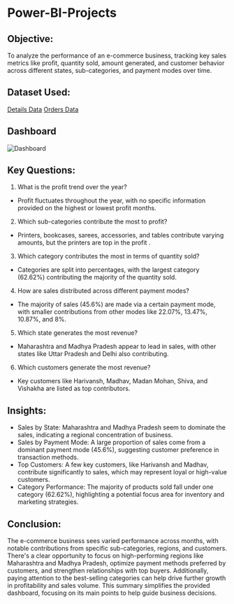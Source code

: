 # Power-BI-Projects
## Objective:
To analyze the performance of an e-commerce business, tracking key sales metrics like profit, quantity sold, amount generated, and customer behavior across different states, sub-categories, and payment modes over time.
## Dataset Used:
<a href="https://github.com/MSingh136/Power-BI-Projects/blob/main/Details.csv">Details Data</a>
<a href="https://github.com/MSingh136/Power-BI-Projects/blob/main/Orders.csv">Orders Data</a>

## Dashboard
![Dashboard](https://github.com/user-attachments/assets/0f75cb7d-bb16-433f-94a7-6bfcb2dfe093)

## Key Questions:
1.	What is the profit trend over the year?
- Profit fluctuates throughout the year, with no specific information provided on the highest or lowest profit months.
2.	Which sub-categories contribute the most to profit?
- Printers, bookcases, sarees, accessories, and tables contribute varying amounts, but the printers are top in the profit .
3.	Which category contributes the most in terms of quantity sold?
- Categories are split into percentages, with the largest category (62.62%) contributing the majority of the quantity sold.
4.	How are sales distributed across different payment modes?
-	The majority of sales (45.6%) are made via a certain payment mode, with smaller contributions from other modes like 22.07%, 13.47%, 10.87%, and 8%.
5.	Which state generates the most revenue?
-	Maharashtra and Madhya Pradesh appear to lead in sales, with other states like Uttar Pradesh and Delhi also contributing.
6.	Which customers generate the most revenue?
-	Key customers like Harivansh, Madhav, Madan Mohan, Shiva, and Vishakha are listed as top contributors.

## Insights:
-	Sales by State: Maharashtra and Madhya Pradesh seem to dominate the sales, indicating a regional concentration of business.
-	Sales by Payment Mode: A large proportion of sales come from a dominant payment mode (45.6%), suggesting customer preference in transaction methods.
-	Top Customers: A few key customers, like Harivansh and Madhav, contribute significantly to sales, which may represent loyal or high-value customers.
-	Category Performance: The majority of products sold fall under one category (62.62%), highlighting a potential focus area for inventory and marketing strategies.


## Conclusion:
The e-commerce business sees varied performance across months, with notable contributions from specific sub-categories, regions, and customers. There's a clear opportunity to focus on high-performing regions like Maharashtra and Madhya Pradesh, optimize payment methods preferred by customers, and strengthen relationships with top buyers. Additionally, paying attention to the best-selling categories can help drive further growth in profitability and sales volume. This summary simplifies the provided dashboard, focusing on its main points to help guide business decisions.
